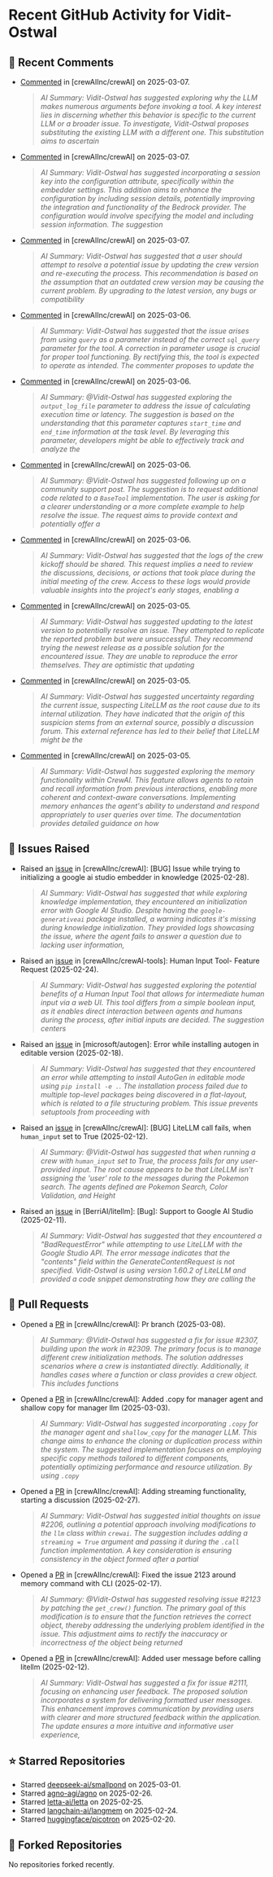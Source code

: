 # Recent GitHub Activity for Vidit-Ostwal

## 💬 Recent Comments
- [Commented](https://github.com/crewAIInc/crewAI/issues/2288#issuecomment-2706538369) in [crewAIInc/crewAI] on 2025-03-07.
  > *AI Summary: Vidit-Ostwal has suggested exploring why the LLM makes numerous arguments before invoking a tool. A key interest lies in discerning whether this behavior is specific to the current LLM or a broader issue. To investigate, Vidit-Ostwal proposes substituting the existing LLM with a different one. This substitution aims to ascertain*
- [Commented](https://github.com/crewAIInc/crewAI/issues/2299#issuecomment-2706530675) in [crewAIInc/crewAI] on 2025-03-07.
  > *AI Summary: Vidit-Ostwal has suggested incorporating a session key into the configuration attribute, specifically within the embedder settings. This addition aims to enhance the configuration by including session details, potentially improving the integration and functionality of the Bedrock provider. The configuration would involve specifying the model and including session information. The suggestion*
- [Commented](https://github.com/crewAIInc/crewAI/issues/1998#issuecomment-2706313002) in [crewAIInc/crewAI] on 2025-03-07.
  > *AI Summary: Vidit-Ostwal has suggested that a user should attempt to resolve a potential issue by updating the crew version and re-executing the process. This recommendation is based on the assumption that an outdated crew version may be causing the current problem. By upgrading to the latest version, any bugs or compatibility*
- [Commented](https://github.com/crewAIInc/crewAI/issues/1866#issuecomment-2704446036) in [crewAIInc/crewAI] on 2025-03-06.
  > *AI Summary: Vidit-Ostwal has suggested that the issue arises from using `query` as a parameter instead of the correct `sql_query` parameter for the tool. A correction in parameter usage is crucial for proper tool functioning. By rectifying this, the tool is expected to operate as intended. The commenter proposes to update the*
- [Commented](https://github.com/crewAIInc/crewAI/issues/1875#issuecomment-2704429873) in [crewAIInc/crewAI] on 2025-03-06.
  > *AI Summary: @Vidit-Ostwal has suggested exploring the `output_log_file` parameter to address the issue of calculating execution time or latency. The suggestion is based on the understanding that this parameter captures `start_time` and `end_time` information at the task level. By leveraging this parameter, developers might be able to effectively track and analyze the*
- [Commented](https://github.com/crewAIInc/crewAI/issues/2288#issuecomment-2704377369) in [crewAIInc/crewAI] on 2025-03-06.
  > *AI Summary: @Vidit-Ostwal has suggested following up on a community support post. The suggestion is to request additional code related to a `BaseTool` implementation. The user is asking for a clearer understanding or a more complete example to help resolve the issue. The request aims to provide context and potentially offer a*
- [Commented](https://github.com/crewAIInc/crewAI/issues/2294#issuecomment-2704225087) in [crewAIInc/crewAI] on 2025-03-06.
  > *AI Summary: Vidit-Ostwal has suggested that the logs of the crew kickoff should be shared. This request implies a need to review the discussions, decisions, or actions that took place during the initial meeting of the crew. Access to these logs would provide valuable insights into the project's early stages, enabling a*
- [Commented](https://github.com/crewAIInc/crewAI/issues/1882#issuecomment-2701818692) in [crewAIInc/crewAI] on 2025-03-05.
  > *AI Summary: Vidit-Ostwal has suggested updating to the latest version to potentially resolve an issue. They attempted to replicate the reported problem but were unsuccessful. They recommend trying the newest release as a possible solution for the encountered issue. They are unable to reproduce the error themselves. They are optimistic that updating*
- [Commented](https://github.com/crewAIInc/crewAI/issues/2282#issuecomment-2701402365) in [crewAIInc/crewAI] on 2025-03-05.
  > *AI Summary: Vidit-Ostwal has suggested uncertainty regarding the current issue, suspecting LiteLLM as the root cause due to its internal utilization. They have indicated that the origin of this suspicion stems from an external source, possibly a discussion forum. This external reference has led to their belief that LiteLLM might be the*
- [Commented](https://github.com/crewAIInc/crewAI/issues/2284#issuecomment-2701361461) in [crewAIInc/crewAI] on 2025-03-05.
  > *AI Summary: Vidit-Ostwal has suggested exploring the memory functionality within CrewAI. This feature allows agents to retain and recall information from previous interactions, enabling more coherent and context-aware conversations. Implementing memory enhances the agent's ability to understand and respond appropriately to user queries over time. The documentation provides detailed guidance on how*

## 🐛 Issues Raised
- Raised an [issue](https://github.com/crewAIInc/crewAI/issues/2255) in [crewAIInc/crewAI]: [BUG] Issue while trying to initializing a google ai studio embedder in knowledge (2025-02-28).
  > *AI Summary: Vidit-Ostwal has suggested that while exploring knowledge implementation, they encountered an initialization error with Google AI Studio. Despite having the `google-generativeai` package installed, a warning indicates it's missing during knowledge initialization. They provided logs showcasing the issue, where the agent fails to answer a question due to lacking user information,*
- Raised an [issue](https://github.com/crewAIInc/crewAI-tools/issues/223) in [crewAIInc/crewAI-tools]: Human Input Tool- Feature Request (2025-02-24).
  > *AI Summary: Vidit-Ostwal has suggested exploring the potential benefits of a Human Input Tool that allows for intermediate human input via a web UI. This tool differs from a simple boolean input, as it enables direct interaction between agents and humans during the process, after initial inputs are decided. The suggestion centers*
- Raised an [issue](https://github.com/microsoft/autogen/issues/5591) in [microsoft/autogen]: Error while installing autogen in editable version (2025-02-18).
  > *AI Summary: Vidit-Ostwal has suggested that they encountered an error while attempting to install AutoGen in editable mode using `pip install -e .`. The installation process failed due to multiple top-level packages being discovered in a flat-layout, which is related to a file structuring problem. This issue prevents setuptools from proceeding with*
- Raised an [issue](https://github.com/crewAIInc/crewAI/issues/2111) in [crewAIInc/crewAI]: [BUG] LiteLLM call fails, when `human_input` set to True (2025-02-12).
  > *AI Summary: @Vidit-Ostwal has suggested that when running a crew with `human_input` set to True, the process fails for any user-provided input. The root cause appears to be that LiteLLM isn't assigning the 'user' role to the messages during the Pokemon search. The agents defined are Pokemon Search, Color Validation, and Height*
- Raised an [issue](https://github.com/BerriAI/litellm/issues/8467) in [BerriAI/litellm]: [Bug]: Support to Google AI Studio (2025-02-11).
  > *AI Summary: Vidit-Ostwal has suggested that they encountered a "BadRequestError" while attempting to use LiteLLM with the Google Studio API. The error message indicates that the "contents" field within the GenerateContentRequest is not specified. Vidit-Ostwal is using version 1.60.2 of LiteLLM and provided a code snippet demonstrating how they are calling the*

## 🚀 Pull Requests
- Opened a [PR](https://github.com/crewAIInc/crewAI/pull/2312) in [crewAIInc/crewAI]: Pr branch (2025-03-08).
  > *AI Summary: @Vidit-Ostwal has suggested a fix for issue #2307, building upon the work in #2309. The primary focus is to manage different crew initialization methods. The solution addresses scenarios where a crew is instantiated directly. Additionally, it handles cases where a function or class provides a crew object. This includes functions*
- Opened a [PR](https://github.com/crewAIInc/crewAI/pull/2265) in [crewAIInc/crewAI]: Added .copy for manager agent and shallow copy for manager llm (2025-03-03).
  > *AI Summary: Vidit-Ostwal has suggested incorporating `.copy` for the manager agent and `shallow_copy` for the manager LLM. This change aims to enhance the cloning or duplication process within the system. The suggested implementation focuses on employing specific copy methods tailored to different components, potentially optimizing performance and resource utilization. By using `.copy`*
- Opened a [PR](https://github.com/crewAIInc/crewAI/pull/2247) in [crewAIInc/crewAI]: Adding streaming functionality, starting a discussion (2025-02-27).
  > *AI Summary: Vidit-Ostwal has suggested initial thoughts on issue #2206, outlining a potential approach involving modifications to the `llm` class within `crewai`. The suggestion includes adding a `streaming = True` argument and passing it during the `.call` function implementation. A key consideration is ensuring consistency in the object formed after a partial*
- Opened a [PR](https://github.com/crewAIInc/crewAI/pull/2155) in [crewAIInc/crewAI]: Fixed the issue 2123 around memory command with CLI (2025-02-17).
  > *AI Summary: @Vidit-Ostwal has suggested resolving issue #2123 by patching the `get_crew()` function. The primary goal of this modification is to ensure that the function retrieves the correct object, thereby addressing the underlying problem identified in the issue. This adjustment aims to rectify the inaccuracy or incorrectness of the object being returned*
- Opened a [PR](https://github.com/crewAIInc/crewAI/pull/2112) in [crewAIInc/crewAI]: Added user message before calling litellm (2025-02-12).
  > *AI Summary: Vidit-Ostwal has suggested a fix for issue #2111, focusing on enhancing user feedback. The proposed solution incorporates a system for delivering formatted user messages. This enhancement improves communication by providing users with clearer and more structured feedback within the application. The update ensures a more intuitive and informative user experience,*

## ⭐ Starred Repositories
- Starred [deepseek-ai/smallpond](https://github.com/deepseek-ai/smallpond) on 2025-03-01.
- Starred [agno-agi/agno](https://github.com/agno-agi/agno) on 2025-02-26.
- Starred [letta-ai/letta](https://github.com/letta-ai/letta) on 2025-02-25.
- Starred [langchain-ai/langmem](https://github.com/langchain-ai/langmem) on 2025-02-24.
- Starred [huggingface/picotron](https://github.com/huggingface/picotron) on 2025-02-20.

## 🍴 Forked Repositories
No repositories forked recently.
